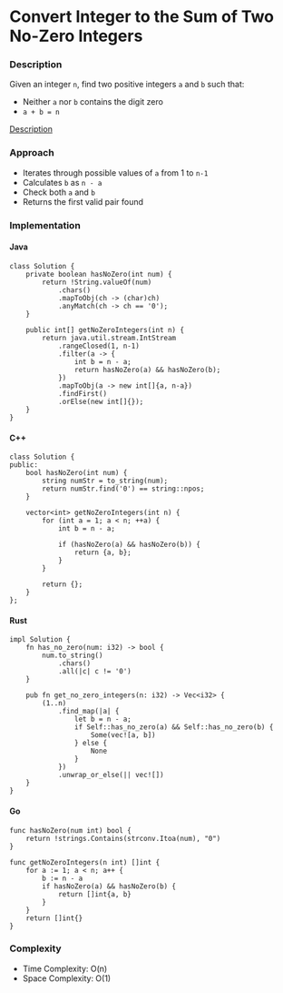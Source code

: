 # Convert Integer to the Sum of Two No-Zero Integers

### Description

Given an integer `n`, find two positive integers `a` and `b` such that:

* Neither `a` nor `b` contains the digit zero
* `a + b = n`

[Description](https://leetcode.com/problems/convert-integer-to-the-sum-of-two-no-zero-integers/description/)

### Approach

* Iterates through possible values of `a` from 1 to `n-1`
* Calculates `b` as `n - a`
* Check both `a` and `b`
* Returns the first valid pair found

### Implementation

#### Java

```
class Solution {
    private boolean hasNoZero(int num) {
        return !String.valueOf(num)
            .chars()
            .mapToObj(ch -> (char)ch)
            .anyMatch(ch -> ch == '0');
    }
    
    public int[] getNoZeroIntegers(int n) {
        return java.util.stream.IntStream
            .rangeClosed(1, n-1)
            .filter(a -> {
                int b = n - a;
                return hasNoZero(a) && hasNoZero(b);
            })
            .mapToObj(a -> new int[]{a, n-a})
            .findFirst()
            .orElse(new int[]{});
    }
}
```

#### C++

```
class Solution {
public:
    bool hasNoZero(int num) {
        string numStr = to_string(num);
        return numStr.find('0') == string::npos;
    }
    
    vector<int> getNoZeroIntegers(int n) {
        for (int a = 1; a < n; ++a) {
            int b = n - a;
            
            if (hasNoZero(a) && hasNoZero(b)) {
                return {a, b};
            }
        }
        
        return {};
    }
};
```

#### Rust

```
impl Solution {
    fn has_no_zero(num: i32) -> bool {
        num.to_string()
            .chars()
            .all(|c| c != '0')
    }
    
    pub fn get_no_zero_integers(n: i32) -> Vec<i32> {
        (1..n)
            .find_map(|a| {
                let b = n - a;
                if Self::has_no_zero(a) && Self::has_no_zero(b) {
                    Some(vec![a, b])
                } else {
                    None
                }
            })
            .unwrap_or_else(|| vec![])
    }
}
```

#### Go

```
func hasNoZero(num int) bool {
    return !strings.Contains(strconv.Itoa(num), "0")
}

func getNoZeroIntegers(n int) []int {
    for a := 1; a < n; a++ {
        b := n - a
        if hasNoZero(a) && hasNoZero(b) {
            return []int{a, b}
        }
    }
    return []int{}
}
```

### Complexity

* Time Complexity: O(n)
* Space Complexity: O(1)

